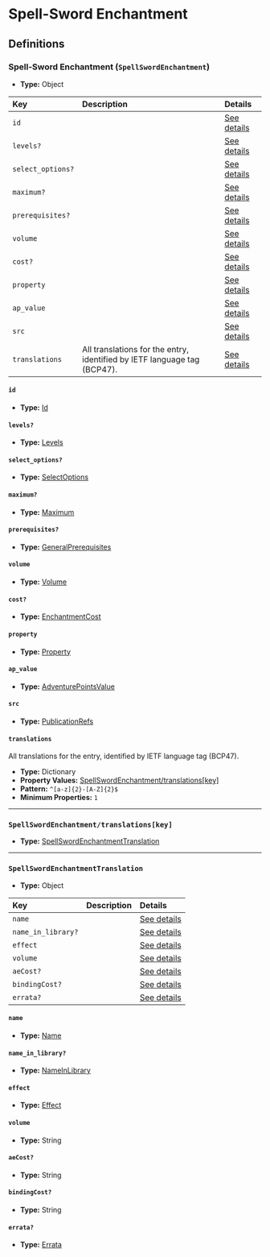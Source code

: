 # Spell-Sword Enchantment

## Definitions

### <a name="SpellSwordEnchantment"></a> Spell-Sword Enchantment (`SpellSwordEnchantment`)

- **Type:** Object

Key | Description | Details
:-- | :-- | :--
`id` |  | <a href="#SpellSwordEnchantment/id">See details</a>
`levels?` |  | <a href="#SpellSwordEnchantment/levels">See details</a>
`select_options?` |  | <a href="#SpellSwordEnchantment/select_options">See details</a>
`maximum?` |  | <a href="#SpellSwordEnchantment/maximum">See details</a>
`prerequisites?` |  | <a href="#SpellSwordEnchantment/prerequisites">See details</a>
`volume` |  | <a href="#SpellSwordEnchantment/volume">See details</a>
`cost?` |  | <a href="#SpellSwordEnchantment/cost">See details</a>
`property` |  | <a href="#SpellSwordEnchantment/property">See details</a>
`ap_value` |  | <a href="#SpellSwordEnchantment/ap_value">See details</a>
`src` |  | <a href="#SpellSwordEnchantment/src">See details</a>
`translations` | All translations for the entry, identified by IETF language tag (BCP47). | <a href="#SpellSwordEnchantment/translations">See details</a>

#### <a name="SpellSwordEnchantment/id"></a> `id`

- **Type:** <a href="../_Activatable.md#Id">Id</a>

#### <a name="SpellSwordEnchantment/levels"></a> `levels?`

- **Type:** <a href="../_Activatable.md#Levels">Levels</a>

#### <a name="SpellSwordEnchantment/select_options"></a> `select_options?`

- **Type:** <a href="../_Activatable.md#SelectOptions">SelectOptions</a>

#### <a name="SpellSwordEnchantment/maximum"></a> `maximum?`

- **Type:** <a href="../_Activatable.md#Maximum">Maximum</a>

#### <a name="SpellSwordEnchantment/prerequisites"></a> `prerequisites?`

- **Type:** <a href="../_Prerequisite.md#GeneralPrerequisites">GeneralPrerequisites</a>

#### <a name="SpellSwordEnchantment/volume"></a> `volume`

- **Type:** <a href="../_Activatable.md#Volume">Volume</a>

#### <a name="SpellSwordEnchantment/cost"></a> `cost?`

- **Type:** <a href="../_Activatable.md#EnchantmentCost">EnchantmentCost</a>

#### <a name="SpellSwordEnchantment/property"></a> `property`

- **Type:** <a href="../_Activatable.md#Property">Property</a>

#### <a name="SpellSwordEnchantment/ap_value"></a> `ap_value`

- **Type:** <a href="../_Activatable.md#AdventurePointsValue">AdventurePointsValue</a>

#### <a name="SpellSwordEnchantment/src"></a> `src`

- **Type:** <a href="../source/_PublicationRef.md#PublicationRefs">PublicationRefs</a>

#### <a name="SpellSwordEnchantment/translations"></a> `translations`

All translations for the entry, identified by IETF language tag (BCP47).

- **Type:** Dictionary
- **Property Values:** <a href="#SpellSwordEnchantment/translations[key]">SpellSwordEnchantment/translations[key]</a>
- **Pattern:** `^[a-z]{2}-[A-Z]{2}$`
- **Minimum Properties:** `1`

---

### <a name="SpellSwordEnchantment/translations[key]"></a> `SpellSwordEnchantment/translations[key]`

- **Type:** <a href="#SpellSwordEnchantmentTranslation">SpellSwordEnchantmentTranslation</a>

---

### <a name="SpellSwordEnchantmentTranslation"></a> `SpellSwordEnchantmentTranslation`

- **Type:** Object

Key | Description | Details
:-- | :-- | :--
`name` |  | <a href="#SpellSwordEnchantmentTranslation/name">See details</a>
`name_in_library?` |  | <a href="#SpellSwordEnchantmentTranslation/name_in_library">See details</a>
`effect` |  | <a href="#SpellSwordEnchantmentTranslation/effect">See details</a>
`volume` |  | <a href="#SpellSwordEnchantmentTranslation/volume">See details</a>
`aeCost?` |  | <a href="#SpellSwordEnchantmentTranslation/aeCost">See details</a>
`bindingCost?` |  | <a href="#SpellSwordEnchantmentTranslation/bindingCost">See details</a>
`errata?` |  | <a href="#SpellSwordEnchantmentTranslation/errata">See details</a>

#### <a name="SpellSwordEnchantmentTranslation/name"></a> `name`

- **Type:** <a href="../_Activatable.md#Name">Name</a>

#### <a name="SpellSwordEnchantmentTranslation/name_in_library"></a> `name_in_library?`

- **Type:** <a href="../_Activatable.md#NameInLibrary">NameInLibrary</a>

#### <a name="SpellSwordEnchantmentTranslation/effect"></a> `effect`

- **Type:** <a href="../_Activatable.md#Effect">Effect</a>

#### <a name="SpellSwordEnchantmentTranslation/volume"></a> `volume`

- **Type:** String

#### <a name="SpellSwordEnchantmentTranslation/aeCost"></a> `aeCost?`

- **Type:** String

#### <a name="SpellSwordEnchantmentTranslation/bindingCost"></a> `bindingCost?`

- **Type:** String

#### <a name="SpellSwordEnchantmentTranslation/errata"></a> `errata?`

- **Type:** <a href="../source/_Erratum.md#Errata">Errata</a>
